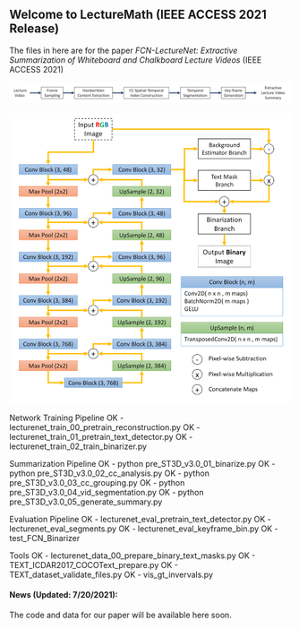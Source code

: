 ## Welcome to LectureMath (IEEE ACCESS 2021 Release)

The files in here are for the paper *FCN-LectureNet: Extractive Summarization of Whiteboard and Chalkboard Lecture Videos* (IEEE ACCESS 2021)

![alt text](https://raw.githubusercontent.com/adaniefei/Other/images/Overall-Arch.png?raw=true "overall-arch")

![alt text](https://raw.githubusercontent.com/adaniefei/Other/images/FCN-LectureNet-Arch.png "fcn-lecturenet-arch")

Network Training Pipeline
OK - lecturenet_train_00_pretrain_reconstruction.py
OK - lecturenet_train_01_pretrain_text_detector.py
OK - lecturenet_train_02_train_binarizer.py

Summarization Pipeline
OK - python pre_ST3D_v3.0_01_binarize.py
OK - python pre_ST3D_v3.0_02_cc_analysis.py
OK - python pre_ST3D_v3.0_03_cc_grouping.py
OK - python pre_ST3D_v3.0_04_vid_segmentation.py
OK - python pre_ST3D_v3.0_05_generate_summary.py

Evaluation Pipeline
OK - lecturenet_eval_pretrain_text_detector.py
OK - lecturenet_eval_segments.py
OK - lecturenet_eval_keyframe_bin.py
OK - test_FCN_Binarizer

Tools
OK - lecturenet_data_00_prepare_binary_text_masks.py
OK - TEXT_ICDAR2017_COCOText_prepare.py
OK - TEXT_dataset_validate_files.py
OK - vis_gt_invervals.py


#### News (Updated: 7/20/2021):
The code and data for our paper will be available here soon. 
